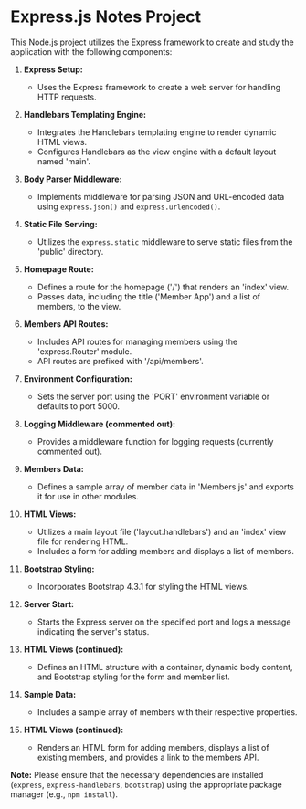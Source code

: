# Express.js Notes Project

This Node.js project utilizes the Express framework to create and study the application with the following components:

1. **Express Setup:**

   - Uses the Express framework to create a web server for handling HTTP requests.

2. **Handlebars Templating Engine:**

   - Integrates the Handlebars templating engine to render dynamic HTML views.
   - Configures Handlebars as the view engine with a default layout named 'main'.

3. **Body Parser Middleware:**

   - Implements middleware for parsing JSON and URL-encoded data using `express.json()` and `express.urlencoded()`.

4. **Static File Serving:**

   - Utilizes the `express.static` middleware to serve static files from the 'public' directory.

5. **Homepage Route:**

   - Defines a route for the homepage ('/') that renders an 'index' view.
   - Passes data, including the title ('Member App') and a list of members, to the view.

6. **Members API Routes:**

   - Includes API routes for managing members using the 'express.Router' module.
   - API routes are prefixed with '/api/members'.

7. **Environment Configuration:**

   - Sets the server port using the 'PORT' environment variable or defaults to port 5000.

8. **Logging Middleware (commented out):**

   - Provides a middleware function for logging requests (currently commented out).

9. **Members Data:**

   - Defines a sample array of member data in 'Members.js' and exports it for use in other modules.

10. **HTML Views:**

    - Utilizes a main layout file ('layout.handlebars') and an 'index' view file for rendering HTML.
    - Includes a form for adding members and displays a list of members.

11. **Bootstrap Styling:**

    - Incorporates Bootstrap 4.3.1 for styling the HTML views.

12. **Server Start:**

    - Starts the Express server on the specified port and logs a message indicating the server's status.

13. **HTML Views (continued):**

    - Defines an HTML structure with a container, dynamic body content, and Bootstrap styling for the form and member list.

14. **Sample Data:**

    - Includes a sample array of members with their respective properties.

15. **HTML Views (continued):**
    - Renders an HTML form for adding members, displays a list of existing members, and provides a link to the members API.

**Note:** Please ensure that the necessary dependencies are installed (`express`, `express-handlebars`, `bootstrap`) using the appropriate package manager (e.g., `npm install`).
